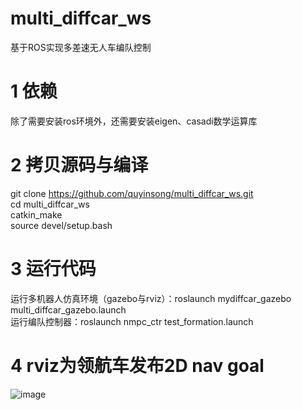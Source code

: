 # multi_diffcar_ws  
基于ROS实现多差速无人车编队控制  

# 1 依赖  
除了需要安装ros环境外，还需要安装eigen、casadi数学运算库  

# 2 拷贝源码与编译  
git clone https://github.com/quyinsong/multi_diffcar_ws.git  
cd multi_diffcar_ws  
catkin_make  
source devel/setup.bash  

# 3 运行代码  
运行多机器人仿真环境（gazebo与rviz）：roslaunch mydiffcar_gazebo multi_diffcar_gazebo.launch  
运行编队控制器：roslaunch nmpc_ctr test_formation.launch  

# 4 rviz为领航车发布2D nav goal  

![image](https://github.com/user-attachments/assets/2c6c5c29-bf1a-41a6-a9c9-c9d4be99b9a3)



